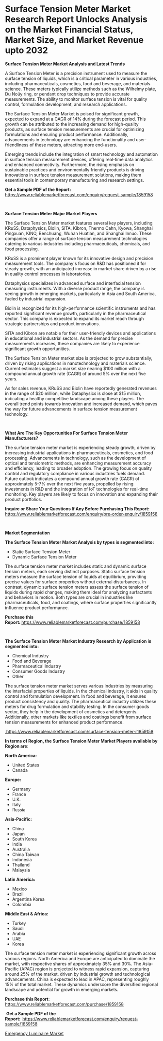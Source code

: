 <p><h1>Surface Tension Meter Market Research Report Unlocks Analysis on the Market Financial Status, Market Size, and Market Revenue upto 2032</h1></p><p><strong>Surface Tension Meter Market Analysis and Latest Trends</strong></p>
<p><p>A Surface Tension Meter is a precision instrument used to measure the surface tension of liquids, which is a critical parameter in various industries, including pharmaceuticals, cosmetics, food and beverage, and materials science. These meters typically utilize methods such as the Wilhelmy plate, Du Noüy ring, or pendant drop techniques to provide accurate measurements. The ability to monitor surface tension is vital for quality control, formulation development, and research applications.</p><p>The Surface Tension Meter Market is poised for significant growth, expected to expand at a CAGR of 14% during the forecast period. This growth can be attributed to the increasing demand for high-quality products, as surface tension measurements are crucial for optimizing formulations and ensuring product performance. Additionally, advancements in technology are enhancing the functionality and user-friendliness of these meters, attracting more end-users. </p><p>Emerging trends include the integration of smart technology and automation in surface tension measurement devices, offering real-time data analytics and enhanced connectivity. Furthermore, the rising emphasis on sustainable practices and environmentally friendly products is driving innovations in surface tension measurement solutions, making them essential tools in contemporary manufacturing and research settings.</p></p>
<p><strong>Get a Sample PDF of the Report:&nbsp;</strong> <a href="https://www.reliablemarketforecast.com/enquiry/request-sample/1859158?utm_campaign=1080&utm_medium=2&utm_source=Github&utm_content=ia&utm_term=16022025&utm_id=surface-tension-meter">https://www.reliablemarketforecast.com/enquiry/request-sample/1859158</a></p>
<p>&nbsp;</p>
<p><strong>Surface Tension Meter Major Market Players</strong></p>
<p><p>The Surface Tension Meter market features several key players, including KRuSS, Dataphysics, Biolin, SITA, Kibron, Thermo Cahn, Kyowa, Shanghai Pingxuan, KINO, Benchuang, Wuhan Huatian, and Shanghai Innuo. These companies offer a range of surface tension measurement technologies catering to various industries including pharmaceuticals, chemicals, and food processing.</p><p>KRuSS is a prominent player known for its innovative design and precision measurement tools. The company's focus on R&D has positioned it for steady growth, with an anticipated increase in market share driven by a rise in quality control processes in laboratories.</p><p>Dataphysics specializes in advanced surface and interfacial tension measuring instruments. With a diverse product range, the company is seeing growth in emerging markets, particularly in Asia and South America, fueled by industrial expansion.</p><p>Biolin is recognized for its high-performance scientific instruments and has reported significant revenue growth, particularly in the pharmaceutical sector. This company is expected to expand its market reach through strategic partnerships and product innovations.</p><p>SITA and Kibron are notable for their user-friendly devices and applications in educational and industrial sectors. As the demand for precise measurements increases, these companies are likely to experience significant growth opportunities.</p><p>The Surface Tension Meter market size is projected to grow substantially, driven by rising applications in nanotechnology and materials science. Current estimates suggest a market size nearing $100 million with a compound annual growth rate (CAGR) of around 5% over the next five years.</p><p>As for sales revenue, KRuSS and Biolin have reportedly generated revenues in the range of $20 million, while Dataphysics is close at $15 million, indicating a healthy competitive landscape among these players. The overall trend points towards innovation and increased demand, which paves the way for future advancements in surface tension measurement technology.</p></p>
<p>&nbsp;</p>
<p><strong>What Are The Key Opportunities For Surface Tension Meter Manufacturers?</strong></p>
<p><p>The surface tension meter market is experiencing steady growth, driven by increasing industrial applications in pharmaceuticals, cosmetics, and food processing. Advancements in technology, such as the development of optical and tensiometric methods, are enhancing measurement accuracy and efficiency, leading to broader adoption. The growing focus on quality control and regulatory compliance in various industries fuels demand. Future outlook indicates a compound annual growth rate (CAGR) of approximately 5-7% over the next five years, propelled by rising investments in R&D and the integration of IoT technologies for real-time monitoring. Key players are likely to focus on innovation and expanding their product portfolios.</p></p>
<p><strong>Inquire or Share Your Questions If Any Before Purchasing This Report:</strong> <a href="https://www.reliablemarketforecast.com/enquiry/pre-order-enquiry/1859158?utm_campaign=1080&utm_medium=2&utm_source=Github&utm_content=ia&utm_term=16022025&utm_id=surface-tension-meter">https://www.reliablemarketforecast.com/enquiry/pre-order-enquiry/1859158</a></p>
<p>&nbsp;</p>
<p><strong>Market Segmentation</strong></p>
<p><strong>The Surface Tension Meter Market Analysis by types is segmented into:</strong></p>
<p><ul><li>Static Surface Tension Meter</li><li>Dynamic Surface Tension Meter</li></ul></p>
<p><p>The surface tension meter market includes static and dynamic surface tension meters, each serving distinct purposes. Static surface tension meters measure the surface tension of liquids at equilibrium, providing precise values for surface properties without external disturbances. In contrast, dynamic surface tension meters assess the surface tension of liquids during rapid changes, making them ideal for analyzing surfactants and behaviors in motion. Both types are crucial in industries like pharmaceuticals, food, and coatings, where surface properties significantly influence product performance.</p></p>
<p><strong>Purchase this Report:&nbsp;</strong><a href="https://www.reliablemarketforecast.com/purchase/1859158?utm_campaign=1080&utm_medium=2&utm_source=Github&utm_content=ia&utm_term=16022025&utm_id=surface-tension-meter">https://www.reliablemarketforecast.com/purchase/1859158</a></p>
<p>&nbsp;</p>
<p><strong>The Surface Tension Meter Market Industry Research by Application is segmented into:</strong></p>
<p><ul><li>Chemical Industry</li><li>Food and Beverage</li><li>Pharmaceutical Industry</li><li>Consumer Goods Industry</li><li>Other</li></ul></p>
<p><p>The surface tension meter market serves various industries by measuring the interfacial properties of liquids. In the chemical industry, it aids in quality control and formulation development. In food and beverage, it ensures product consistency and quality. The pharmaceutical industry utilizes these meters for drug formulation and stability testing. In the consumer goods sector, they help in the development of cosmetics and detergents. Additionally, other markets like textiles and coatings benefit from surface tension measurements for enhanced product performance.</p></p>
<p><a href="https://www.reliablemarketforecast.com/surface-tension-meter-r1859158?utm_campaign=1080&utm_medium=2&utm_source=Github&utm_content=ia&utm_term=16022025&utm_id=surface-tension-meter">&nbsp;https://www.reliablemarketforecast.com/surface-tension-meter-r1859158</a></p>
<p><strong>In terms of Region, the Surface Tension Meter Market Players available by Region are:</strong></p>
<p>
    <p> <strong> North America: </strong>
        <ul>
            <li>United States</li>
            <li>Canada</li>
        </ul>
        </p> 
    <p> <strong> Europe: </strong>
        <ul>
            <li>Germany</li>
            <li>France</li>
            <li>U.K.</li>
            <li>Italy</li>
            <li>Russia</li>
        </ul>
        </p> 
    <p> <strong> Asia-Pacific: </strong>
        <ul>
            <li>China</li>
            <li>Japan</li>
            <li>South Korea</li>
            <li>India</li>
            <li>Australia</li>
            <li>China Taiwan</li>
            <li>Indonesia</li>
            <li>Thailand</li>
            <li>Malaysia</li>
        </ul>
        </p> 
    <p> <strong> Latin America: </strong>
        <ul>
            <li>Mexico</li>
            <li>Brazil</li>
            <li>Argentina Korea</li>
            <li>Colombia</li>
        </ul>
        </p> 
    <p> <strong> Middle East & Africa: </strong>
        <ul>
            <li>Turkey</li>
            <li>Saudi</li>
            <li>Arabia</li>
            <li>UAE</li>
            <li>Korea</li>
        </ul>
    </p>
    </p>
<p><p>The surface tension meter market is experiencing significant growth across various regions. North America and Europe are anticipated to dominate the market, with respective shares of approximately 35% and 30%. The Asia-Pacific (APAC) region is projected to witness rapid expansion, capturing around 25% of the market, driven by industrial growth and technological advancements. China is expected to lead in APAC, representing roughly 15% of the total market. These dynamics underscore the diversified regional landscape and potential for growth in emerging markets.</p></p>
<p><strong>Purchase this Report: </strong><a href="https://www.reliablemarketforecast.com/purchase/1859158?utm_campaign=1080&utm_medium=2&utm_source=Github&utm_content=ia&utm_term=16022025&utm_id=surface-tension-meter">https://www.reliablemarketforecast.com/purchase/1859158</a></p>
<p>&nbsp;<strong>Get a Sample PDF of the Report:&nbsp;&nbsp;</strong><a href="https://www.reliablemarketforecast.com/enquiry/request-sample/1859158?utm_campaign=1080&utm_medium=2&utm_source=Github&utm_content=ia&utm_term=16022025&utm_id=surface-tension-meter">https://www.reliablemarketforecast.com/enquiry/request-sample/1859158</a></p>
<p><strong></strong></p>
<p><p><a href="https://github.com/gdfhhhj/Market-Research-Report-List-7/blob/main/emergency-luminaire-market.md?utm_campaign=1080&utm_medium=2&utm_source=Github&utm_content=ia&utm_term=16022025&utm_id=surface-tension-meter">Emergency Luminaire Market</a></p></p>